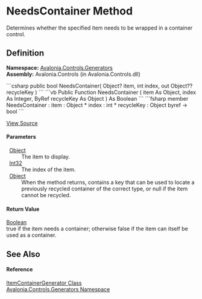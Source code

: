 # NeedsContainer Method


Determines whether the specified item needs to be wrapped in a container control.



## Definition
**Namespace:** <a href="N_Avalonia_Controls_Generators">Avalonia.Controls.Generators</a>  
**Assembly:** Avalonia.Controls (in Avalonia.Controls.dll)

<Tabs groupId="api-code-preview">
<TabItem value="csharp" label="C#">
```csharp
public bool NeedsContainer(
	Object? item,
	int index,
	out Object?? recycleKey
)
```
</TabItem>
<TabItem value="vb" label="VB">
```vb
Public Function NeedsContainer ( 
	item As Object,
	index As Integer,
	<OutAttribute> ByRef recycleKey As Object
) As Boolean
```
</TabItem>
<TabItem value="fsharp" label="F#">
```fsharp
member NeedsContainer : 
        item : Object * 
        index : int * 
        recycleKey : Object byref -> bool 
```
</TabItem>
</Tabs>



<a href="https://github.com/AvaloniaUI/Avalonia/tree/master/src/Avalonia.Controls/Generators/ItemContainerGenerator.cs#L81" title="View the source code">View Source</a>



#### Parameters
<dl><dt>  <a href="https://learn.microsoft.com/dotnet/api/system.object" target="_blank" rel="noopener noreferrer">Object</a></dt><dd>The item to display.</dd><dt>  <a href="https://learn.microsoft.com/dotnet/api/system.int32" target="_blank" rel="noopener noreferrer">Int32</a></dt><dd>The index of the item.</dd><dt>  <a href="https://learn.microsoft.com/dotnet/api/system.object" target="_blank" rel="noopener noreferrer">Object</a></dt><dd>When the method returns, contains a key that can be used to locate a previously recycled container of the correct type, or null if the item cannot be recycled.</dd></dl>

#### Return Value
<a href="https://learn.microsoft.com/dotnet/api/system.boolean" target="_blank" rel="noopener noreferrer">Boolean</a>  
true if the item needs a container; otherwise false if the item can itself be used as a container.

## See Also


#### Reference
<a href="T_Avalonia_Controls_Generators_ItemContainerGenerator">ItemContainerGenerator Class</a>  
<a href="N_Avalonia_Controls_Generators">Avalonia.Controls.Generators Namespace</a>  

